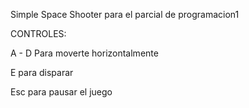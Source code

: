 Simple Space Shooter para el parcial de programacion1

CONTROLES:

A - D Para moverte horizontalmente

E para disparar

Esc para pausar el juego
